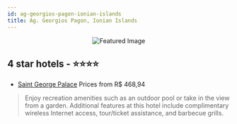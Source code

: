 ```yaml
---
id: ag-georgios-pagon-ionian-islands
title: Ag. Georgios Pagon, Ionian Islands
---
```


<center><img src="https://i.travelapi.com/hotels/31000000/30490000/30488000/30487908/f83375cc_z.jpg" alt="Featured Image" /></center>


##  4 star hotels - ⭐️⭐️⭐️⭐️

-    [Saint George Palace](https://us.hurb.com/hotels/ag-georgios-pagon/saint-george-palace-JNP-JP02628R?cmp=18055) Prices from R$ 468,94
   > Enjoy recreation amenities such as an outdoor pool or take in the view from a garden. Additional features at this hotel include complimentary wireless Internet access, tour/ticket assistance, and barbecue grills.
